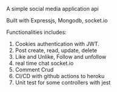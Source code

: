 A simple social media application api

Built with 
Expressjs, Mongodb, socket.io

Functionalities includes:

1) Cookies authentication with JWT.
2) Post create, read, update, delete
3) Like and Unlike, Follow and unfollow
4) real time chat socket.io
5) Comment Crud
6) CI/CD with github actions to heroku
7) Unit test for some controllers with jest
